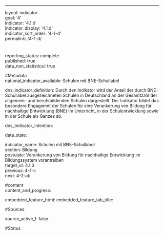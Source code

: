 ---

layout: indicator        
goal: '4'        
indicator: '4.1.d'        
indicator_display: '4.1.d'        
indicator_sort_order: '4-1-d'        
permalink: /4-1-d/        


#
reporting_status: complete        
published: true        
data_non_statistical: true        


#Metadata        
national_indicator_available: Schulen mit BNE-Schullabel       

dns_indicator_definition: Durch den Indikator wird der Anteil der durch BNE-Schullabel ausgezeichneten Schulen in Deutschland an der Gesamtzahl der allgemein- und berufsbildenden Schulen dargestellt. Der Indikator bildet das besondere Engagemnt der Schulen für eine Verankerung von Bildung für nachhaltige Entwicklung (BNE) im Unterricht, in der Schulentwicklung sowie in der Schule als Ganzes ab.

dns_indicator_intention:

data_state:     

indicator_name: Schulen mit BNE-Schullabel    
section: Bildung        
postulate: Verankerung von Bildung für nachhaltige Entwicklung im Bildungssystem vorantreiben        
target_id: 4.1.3      
previous: 4-1-c       
next: 4-2-ab        


#content         
content_and_progress:     

embedded_feature_html:
embedded_feature_tab_title:       

#Sources        

source_active_1: false

#Status        

